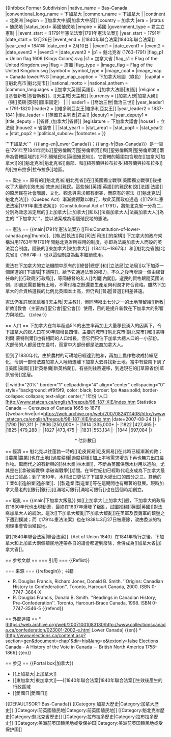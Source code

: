 {{Infobox Former Subdivision
|native_name = Bas-Canada
|conventional_long_name = 下加拿大
|common_name = 下加拿大
|
|continent = 北美洲
|region    = [[加拿大中部|加拿大中部]]
|country   = 加拿大
|era       = <!-- [[Canada_under_British_Imperial_Control_(1764-1867)|British Era]] -->
|status    = 殖民地
|status_text= 英國殖民地
|empire    = 英國
|government_type    = 君主立憲制
|
|event_start = [[1791年憲法法案|1791年憲法法案]]
|year_start  = 1791年
|date_start  = 12月26日
|event_end   = [[1840年聯合法案|1840年聯合法案]]
|year_end    = 1841年
|date_end    = 2月10日
| 
|event1      = 
|date_event1 = 
|event2      = 
|date_event2 = 
|event3      = 
|date_event3 = 
|p1 = 魁北克省 (1763-1791)
|flag_p1 = Union flag 1606 (Kings Colors).svg
|s1 = 加拿大省
|flag_s1 = Flag of the United Kingdom.svg
|flag        = 旗幟
|flag_type   = 
|image_flag  = Flag of the United Kingdom.svg
|symbol       = 
|symbol_type  = 
|image_coat   = 
|image_map    = Canada lower.PNG
|image_map_caption  = 下加拿大地圖（綠色）
|capital          = [[魁北克市|魁北克市]]
|national_motto   = 
|national_anthem  = 
|common_languages = [[加拿大英語|英語]]、[[加拿大法語|法語]]
|religion         = [[基督新教|基督新教]]、[[天主教|天主教]]
|currency         = [[加拿大磅|加拿大磅]]（與[[英磅|英磅]]匯率固定）
|
|<!--- Titles and names of the first and last leaders and their deputies --->
|leader1      = [[喬治三世|喬治三世]]
|year_leader1 = 1791-1820
|leader2      = [[維多利亞女王|維多利亞女王]]
|year_leader2 = 1837-1841
|title_leader = [[英國君主列表|君主]]
|deputy1      = 
|year_deputy1 = 
|title_deputy = [[省督_(加拿大)|省督]]
|legislature  = 下加拿大議會
|house1       = 立法局
|house2       = 省議會
|
|<!--- Area and population of a given year --->
|stat_year1 = 
|stat_area1 = 
|stat_pop1  = 
|stat_year2 = 
|stat_pop2  = 
|political_subdiv=
|footnotes  = 
}}

'''下加拿大'''（{{lang-en|Lower Canada}}；{{lang-fr|Bas-Canada}}）是一個在1791年至1841年間以[[聖勞倫斯河|聖勞倫斯河]]與[[聖勞倫斯灣|聖勞倫斯灣]]兩岸為管轄區域的[[不列顛殖民地|英國殖民地]]。它管轄的範圍包含現在[[加拿大|加拿大]]的[[魁北克省|魁北克省]]南部、和[[紐芬蘭與拉布拉多|紐芬蘭與拉布拉多]]的[[拉布拉多|拉布拉多]]地區。

== 誕生 ==
原有的[[魁北克省|魁北克省]]在[[美國獨立戰爭|美國獨立戰爭]]後接收了大量的[[效忠派|效忠派]]難民。這些操[[英語|英語]]的難民和說[[法語|法語]]的原居民在社會階層、文化、觀念與需求都有衝突，而原有的憲法《[[魁北克法|魁北克法]]》（Quebec Act）漸漸變得難以執行，故此英國政府通過《[[1791年憲法法案|1791年憲法法案]]》（Constitutional Act of 1791），將魁北克省一分為二，分別為效忠派定居的[[上加拿大|上加拿大]]和以[[法裔加拿大人|法裔加拿大人]]為主的'''下加拿大'''，並以法案成為兩個殖民地的憲法。

== 憲法 ==
{{main|1791年憲法法案}}
[[File:Constitution-of-lower-canada.png|thumb]]、[[執法|執法]]與[[司法|司法]]的架構]]
下加拿大的政府架構沿用1763年至1791年間魁北克省所採用的制度，亦即為法裔加拿大人而設的英法混合制度。隨後的[[東加拿大|東加拿大]]（1841年─1867年）和[[魁北克省|魁北克省]]（1867年─）也以這個制度為藍本繼續使用。

憲法在下加拿大的立法機關中原有的[[總督|總督]]和[[立法局|立法局]]以下加添一個民選的[[下議院|下議院]]，給予它通過法案的權力。不久之後再增設一個由總督任命的[[行政局|行政局]]，等同總督的私人[[內閣|內閣]]。選民的資格跟隨英國法例，即選民需要擁有土地，不需付租之餘還要生產足夠利潤才符合資格。雖然下加拿大的合資格選民的比例比英國本土高，但仍與[[普選|普選]]相差甚遠。

憲法仍准許居民信奉[[天主教|天主教]]，但同時撥出七分之一的土地預留給[[新教|新教]]教會（主要為[[聖公會|聖公會]]）使用，目的是提升新教在下加拿大的影響力與地位。
{{clear}}

== 人口 ==
下加拿大在每年超過5%的出生率再加上大量移民湧入的因素下，令下加拿大的總人口在50年間增長四倍。主要的城市[[魁北克市|魁北克市]]和[[蒙特利爾|蒙特利爾]]也有相同的人口增長，但它們只佔下加拿大總人口的一小部份。大部份的人都居住在農村，而當中大部份都是法裔加拿大人。

但到了1830年代，由於農村的可耕地已經達到飽和，再加上農作物收成持續惡化，令到一部份法裔加拿大人陸續遷離下加拿大去尋找新土地。當中有些南下到了[[美國|美國]][[新英格蘭|新英格蘭]]，有些則往西遷移，到達現在的[[草原省份|草原省份]]定居。

{| width="20%" border="1" cellpadding="4" align="center" cellspacing="0" style="background: #f9f9f9; color: black; border: 1px #aaa solid; border-collapse: collapse; text-align: center;"
!年份
!人口<ref>[http://www.statcan.ca/english/freepub/98-187-XIE/index.htm Statistics Canada － Censuses of Canada 1665 to 1871] {{webarchive|url=https://web.archive.org/web/20070824111408/http://www.statcan.ca/english/freepub/98-187-XIE/index.htm |date=2007-08-24 }}</ref>
|-
|1790
|161,311
|-
|1806
|250,000*
|-
|1814
|335,000*
|-
|1822
|427,465
|-
|1825
|479,288
|-
|1827
|473,475
|-
|1831
|553,134
|-
|1844
|697,084</div>
|}
<center>* 估計數目</center>

== 經濟 ==
魁北克以往蓬勃一時的[[毛皮貿易|毛皮貿易]]在此時已經漸漸式微；[[農業|農業]]也在土地[[過度耕種|過度耕種]]加上本地需求增長下再也無力出口農作物。取而代之的有新興的[[林木業|林木業]]，不斷為英國供應木材用以造船，尤其是在[[拿破崙戰爭|拿破崙戰爭]]期間。在19世紀初已經取代毛皮成為下加拿大最大出口貨品；到了1810年，木材出口更佔了下加拿大總出口的四分之三。其他的工業如[[造船業|造船業]]、[[製造業|製造業]]等在這期間也有顯著的發展。現時加拿大最老的[[銀行|銀行]][[滿地可銀行|滿地可銀行]]也在這個時期創立。

== 叛亂 ==
{{main|下加拿大叛亂}}
如[[上加拿大|上加拿大]]般，下加拿大的政局在1830年代也出現動盪，最終在1837年爆發了叛亂，試圖推翻[[英國|英國]]對法裔加拿大人的統治。這次[[下加拿大叛亂|下加拿大叛亂]]在英軍及義勇軍的鎮壓之下遭到撲滅；而《1791年憲法法案》也在1838年3月27日被廢除，改由委派的特別理事會管治殖民地。

當[[1840年聯合法案|聯合法案]]（Act of Union 1840）在1841年執行之後，下加拿大和上加拿大兩個殖民地連帶各自的議會都遭到廢除，合併成為[[加拿大省|加拿大省]]。

== 参考文献 ==
=== 引用 ===
{{Reflist}}

=== 来源 ===
{{refbegin}}
; 书籍
* R. Douglas Francis, Richard Jones, Donald B. Smith. ''Origins: Canadian History to Confederation''. Toronto, Harcourt Canada, 2000. ISBN 0-7747-3664-X
* R. Douglas Francis, Donald B. Smith. ''Readings in Canadian History, Pre-Confederation''. Toronto, Harcourt-Brace Canada, 1998. ISBN 0-7747-3546-5
{{refend}}

== 外部連結 ==
*[https://web.archive.org/web/20071001083130/http://www.collectionscanada.ca/confederation/023001-2002-e.html Lower Canada] {{en}}
*[http://www.elections.ca/content.asp?section=gen&document=chap1&dir=his&lang=e&textonly=false Elections Canada - A History of the Vote in Canada － British North America 1758–1866] {{en}}

== 参见 ==
{{Portal box|加拿大}}
* [[上加拿大|上加拿大]]
* [[東加拿大|東加拿大]]──[[1840年聯合法案|1840年聯合法案]]生效後產生的行政區域
* [[愛國日|愛國日]]

<!-- {{Canadian colonies}} -->
<!-- {{Territories of the British Empire}} -->
<!-- {{Authority control}}-->
{{DEFAULTSORT:Bas-Canada}}
[[Category:加拿大歷史|Category:加拿大歷史]]
[[Category:前英國殖民地|Category:前英國殖民地]]
[[Category:魁北克省歷史|Category:魁北克省歷史]]
[[Category:拉布拉多歷史|Category:拉布拉多歷史]]
[[Category:美洲前英国殖民地或受保护国|Category:美洲前英国殖民地或受保护国]]